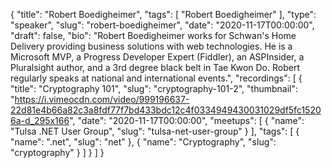 {
  "title": "Robert Boedigheimer",
  "tags": [
    "Robert Boedigheimer"
  ],
  "type": "speaker",
  "slug": "robert-boedigheimer",
  "date": "2020-11-17T00:00:00",
  "draft": false,
  "bio": "Robert Boedigheimer works for Schwan's Home Delivery providing business solutions with web technologies. He is a Microsoft MVP, a Progress Developer Expert (Fiddler), an ASPInsider, a Pluralsight author, and a 3rd degree black belt in Tae Kwon Do. Robert regularly speaks at national and international events.",
  "recordings": [
    {
      "title": "Cryptography 101",
      "slug": "cryptography-101-2",
      "thumbnail": "https://i.vimeocdn.com/video/999196637-22d81e4b66a82c3a8fdf77f7bd433bdc12c4f0334949430031029df5fc15206a-d_295x166",
      "date": "2020-11-17T00:00:00",
      "meetups": [
        {
          "name": "Tulsa .NET User Group",
          "slug": "tulsa-net-user-group"
        }
      ],
      "tags": [
        {
          "name": ".net",
          "slug": "net"
        },
        {
          "name": "Cryptography",
          "slug": "cryptography"
        }
      ]
    }
  ]
}